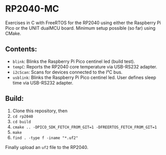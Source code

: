 # RP2040-MC
Exercises in C with FreeRTOS for the RP2040 using either the Raspberry Pi Pico or the UNIT dualMCU board.
Minimum setup possible (so far) using CMake.

## Contents:
- `blink`: Blinks the Raspberry Pi Pico centinel led (build test).
- `tempC`: Reports the RP2040 core temperature via USB-RS232 adapter.
- `i2cScan`: Scans for devices connected to the I²C bus.
- `usblink`: Blinks the Raspberry Pi Pico centinel led. User defines sleep time via USB-RS232 adapter.

## Build:
1. Clone this repository, then
2. `cd rp2040`
3. `cd build`
4. `cmake .. -DPICO_SDK_FETCH_FROM_GIT=1 -DFREERTOS_FETCH_FROM_GIT=1`
5. `make`
6. `find . -type f -iname "*.uf2"`

Finally upload an `uf2` file to the RP2040.
